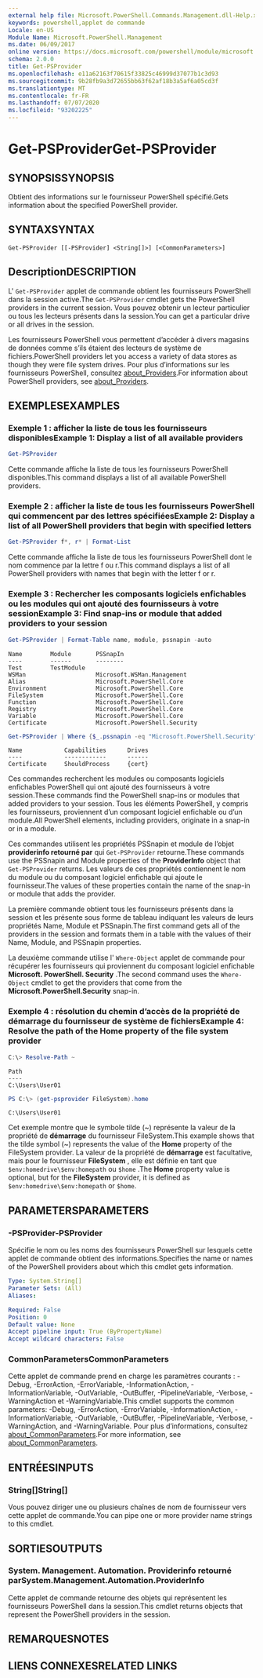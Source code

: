 ```yaml
---
external help file: Microsoft.PowerShell.Commands.Management.dll-Help.xml
keywords: powershell,applet de commande
Locale: en-US
Module Name: Microsoft.PowerShell.Management
ms.date: 06/09/2017
online version: https://docs.microsoft.com/powershell/module/microsoft.powershell.management/get-psprovider?view=powershell-7.1&WT.mc_id=ps-gethelp
schema: 2.0.0
title: Get-PSProvider
ms.openlocfilehash: e11a62163f70615f33825c46999d37077b1c3d93
ms.sourcegitcommit: 9b28fb9a3d72655bb63f62af18b3a5af6a05cd3f
ms.translationtype: MT
ms.contentlocale: fr-FR
ms.lasthandoff: 07/07/2020
ms.locfileid: "93202225"
---
```

# <span data-ttu-id="009c3-103">Get-PSProvider</span><span class="sxs-lookup"><span data-stu-id="009c3-103">Get-PSProvider</span></span>

## <span data-ttu-id="009c3-104">SYNOPSIS</span><span class="sxs-lookup"><span data-stu-id="009c3-104">SYNOPSIS</span></span>
<span data-ttu-id="009c3-105">Obtient des informations sur le fournisseur PowerShell spécifié.</span><span class="sxs-lookup"><span data-stu-id="009c3-105">Gets information about the specified PowerShell provider.</span></span>

## <span data-ttu-id="009c3-106">SYNTAX</span><span class="sxs-lookup"><span data-stu-id="009c3-106">SYNTAX</span></span>

```
Get-PSProvider [[-PSProvider] <String[]>] [<CommonParameters>]
```

## <span data-ttu-id="009c3-107">Description</span><span class="sxs-lookup"><span data-stu-id="009c3-107">DESCRIPTION</span></span>

<span data-ttu-id="009c3-108">L' `Get-PSProvider` applet de commande obtient les fournisseurs PowerShell dans la session active.</span><span class="sxs-lookup"><span data-stu-id="009c3-108">The `Get-PSProvider` cmdlet gets the PowerShell providers in the current session.</span></span>
<span data-ttu-id="009c3-109">Vous pouvez obtenir un lecteur particulier ou tous les lecteurs présents dans la session.</span><span class="sxs-lookup"><span data-stu-id="009c3-109">You can get a particular drive or all drives in the session.</span></span>

<span data-ttu-id="009c3-110">Les fournisseurs PowerShell vous permettent d’accéder à divers magasins de données comme s’ils étaient des lecteurs de système de fichiers.</span><span class="sxs-lookup"><span data-stu-id="009c3-110">PowerShell providers let you access a variety of data stores as though they were file system drives.</span></span>
<span data-ttu-id="009c3-111">Pour plus d’informations sur les fournisseurs PowerShell, consultez [about_Providers](../Microsoft.PowerShell.Core/About/about_Providers.md).</span><span class="sxs-lookup"><span data-stu-id="009c3-111">For information about PowerShell providers, see [about_Providers](../Microsoft.PowerShell.Core/About/about_Providers.md).</span></span>

## <span data-ttu-id="009c3-112">EXEMPLES</span><span class="sxs-lookup"><span data-stu-id="009c3-112">EXAMPLES</span></span>

### <span data-ttu-id="009c3-113">Exemple 1 : afficher la liste de tous les fournisseurs disponibles</span><span class="sxs-lookup"><span data-stu-id="009c3-113">Example 1: Display a list of all available providers</span></span>

```powershell
Get-PSProvider
```

<span data-ttu-id="009c3-114">Cette commande affiche la liste de tous les fournisseurs PowerShell disponibles.</span><span class="sxs-lookup"><span data-stu-id="009c3-114">This command displays a list of all available PowerShell providers.</span></span>

### <span data-ttu-id="009c3-115">Exemple 2 : afficher la liste de tous les fournisseurs PowerShell qui commencent par des lettres spécifiées</span><span class="sxs-lookup"><span data-stu-id="009c3-115">Example 2: Display a list of all PowerShell providers that begin with specified letters</span></span>

```powershell
Get-PSProvider f*, r* | Format-List
```

<span data-ttu-id="009c3-116">Cette commande affiche la liste de tous les fournisseurs PowerShell dont le nom commence par la lettre f ou r.</span><span class="sxs-lookup"><span data-stu-id="009c3-116">This command displays a list of all PowerShell providers with names that begin with the letter f or r.</span></span>

### <span data-ttu-id="009c3-117">Exemple 3 : Rechercher les composants logiciels enfichables ou les modules qui ont ajouté des fournisseurs à votre session</span><span class="sxs-lookup"><span data-stu-id="009c3-117">Example 3: Find snap-ins or module that added providers to your session</span></span>

```powershell
Get-PSProvider | Format-Table name, module, pssnapin -auto
```

```Output
Name        Module       PSSnapIn
----        ------       --------
Test        TestModule
WSMan                    Microsoft.WSMan.Management
Alias                    Microsoft.PowerShell.Core
Environment              Microsoft.PowerShell.Core
FileSystem               Microsoft.PowerShell.Core
Function                 Microsoft.PowerShell.Core
Registry                 Microsoft.PowerShell.Core
Variable                 Microsoft.PowerShell.Core
Certificate              Microsoft.PowerShell.Security
```

```powershell
Get-PSProvider | Where {$_.pssnapin -eq "Microsoft.PowerShell.Security"}
```

```Output
Name            Capabilities      Drives
----            ------------      ------
Certificate     ShouldProcess     {cert}
```

<span data-ttu-id="009c3-118">Ces commandes recherchent les modules ou composants logiciels enfichables PowerShell qui ont ajouté des fournisseurs à votre session.</span><span class="sxs-lookup"><span data-stu-id="009c3-118">These commands find the PowerShell snap-ins or modules that added providers to your session.</span></span>
<span data-ttu-id="009c3-119">Tous les éléments PowerShell, y compris les fournisseurs, proviennent d’un composant logiciel enfichable ou d’un module.</span><span class="sxs-lookup"><span data-stu-id="009c3-119">All PowerShell elements, including providers, originate in a snap-in or in a module.</span></span>

<span data-ttu-id="009c3-120">Ces commandes utilisent les propriétés PSSnapin et module de l’objet **providerinfo retourné par** qui `Get-PSProvider` retourne.</span><span class="sxs-lookup"><span data-stu-id="009c3-120">These commands use the PSSnapin and Module properties of the **ProviderInfo** object that `Get-PSProvider` returns.</span></span>
<span data-ttu-id="009c3-121">Les valeurs de ces propriétés contiennent le nom du module ou du composant logiciel enfichable qui ajoute le fournisseur.</span><span class="sxs-lookup"><span data-stu-id="009c3-121">The values of these properties contain the name of the snap-in or module that adds the provider.</span></span>

<span data-ttu-id="009c3-122">La première commande obtient tous les fournisseurs présents dans la session et les présente sous forme de tableau indiquant les valeurs de leurs propriétés Name, Module et PSSnapin.</span><span class="sxs-lookup"><span data-stu-id="009c3-122">The first command gets all of the providers in the session and formats them in a table with the values of their Name, Module, and PSSnapin properties.</span></span>

<span data-ttu-id="009c3-123">La deuxième commande utilise l' `Where-Object` applet de commande pour récupérer les fournisseurs qui proviennent du composant logiciel enfichable **Microsoft. PowerShell. Security** .</span><span class="sxs-lookup"><span data-stu-id="009c3-123">The second command uses the `Where-Object` cmdlet to get the providers that come from the **Microsoft.PowerShell.Security** snap-in.</span></span>

### <span data-ttu-id="009c3-124">Exemple 4 : résolution du chemin d’accès de la propriété de démarrage du fournisseur de système de fichiers</span><span class="sxs-lookup"><span data-stu-id="009c3-124">Example 4: Resolve the path of the Home property of the file system provider</span></span>

```powershell
C:\> Resolve-Path ~
```

```Output
Path
----
C:\Users\User01
```

```powershell
PS C:\> (get-psprovider FileSystem).home
```

```Output
C:\Users\User01
```

<span data-ttu-id="009c3-125">Cet exemple montre que le symbole tilde (~) représente la valeur de la propriété de **démarrage** du fournisseur FileSystem.</span><span class="sxs-lookup"><span data-stu-id="009c3-125">This example shows that the tilde symbol (~) represents the value of the **Home** property of the FileSystem provider.</span></span>
<span data-ttu-id="009c3-126">La valeur de la propriété de **démarrage** est facultative, mais pour le fournisseur **FileSystem** , elle est définie en tant que `$env:homedrive\$env:homepath` ou `$home` .</span><span class="sxs-lookup"><span data-stu-id="009c3-126">The **Home** property value is optional, but for the **FileSystem** provider, it is defined as `$env:homedrive\$env:homepath` or `$home`.</span></span>

## <span data-ttu-id="009c3-127">PARAMETERS</span><span class="sxs-lookup"><span data-stu-id="009c3-127">PARAMETERS</span></span>

### <span data-ttu-id="009c3-128">-PSProvider</span><span class="sxs-lookup"><span data-stu-id="009c3-128">-PSProvider</span></span>

<span data-ttu-id="009c3-129">Spécifie le nom ou les noms des fournisseurs PowerShell sur lesquels cette applet de commande obtient des informations.</span><span class="sxs-lookup"><span data-stu-id="009c3-129">Specifies the name or names of the PowerShell providers about which this cmdlet gets information.</span></span>

```yaml
Type: System.String[]
Parameter Sets: (All)
Aliases:

Required: False
Position: 0
Default value: None
Accept pipeline input: True (ByPropertyName)
Accept wildcard characters: False
```

### <span data-ttu-id="009c3-130">CommonParameters</span><span class="sxs-lookup"><span data-stu-id="009c3-130">CommonParameters</span></span>

<span data-ttu-id="009c3-131">Cette applet de commande prend en charge les paramètres courants : -Debug, -ErrorAction, -ErrorVariable, -InformationAction, -InformationVariable, -OutVariable, -OutBuffer, -PipelineVariable, -Verbose, -WarningAction et -WarningVariable.</span><span class="sxs-lookup"><span data-stu-id="009c3-131">This cmdlet supports the common parameters: -Debug, -ErrorAction, -ErrorVariable, -InformationAction, -InformationVariable, -OutVariable, -OutBuffer, -PipelineVariable, -Verbose, -WarningAction, and -WarningVariable.</span></span> <span data-ttu-id="009c3-132">Pour plus d’informations, consultez [about_CommonParameters](../Microsoft.PowerShell.Core/About/about_CommonParameters.md).</span><span class="sxs-lookup"><span data-stu-id="009c3-132">For more information, see [about_CommonParameters](../Microsoft.PowerShell.Core/About/about_CommonParameters.md).</span></span>

## <span data-ttu-id="009c3-133">ENTRÉES</span><span class="sxs-lookup"><span data-stu-id="009c3-133">INPUTS</span></span>

### <span data-ttu-id="009c3-134">String[]</span><span class="sxs-lookup"><span data-stu-id="009c3-134">String[]</span></span>

<span data-ttu-id="009c3-135">Vous pouvez diriger une ou plusieurs chaînes de nom de fournisseur vers cette applet de commande.</span><span class="sxs-lookup"><span data-stu-id="009c3-135">You can pipe one or more provider name strings to this cmdlet.</span></span>

## <span data-ttu-id="009c3-136">SORTIES</span><span class="sxs-lookup"><span data-stu-id="009c3-136">OUTPUTS</span></span>

### <span data-ttu-id="009c3-137">System. Management. Automation. Providerinfo retourné par</span><span class="sxs-lookup"><span data-stu-id="009c3-137">System.Management.Automation.ProviderInfo</span></span>

<span data-ttu-id="009c3-138">Cette applet de commande retourne des objets qui représentent les fournisseurs PowerShell dans la session.</span><span class="sxs-lookup"><span data-stu-id="009c3-138">This cmdlet returns objects that represent the PowerShell providers in the session.</span></span>

## <span data-ttu-id="009c3-139">REMARQUES</span><span class="sxs-lookup"><span data-stu-id="009c3-139">NOTES</span></span>

## <span data-ttu-id="009c3-140">LIENS CONNEXES</span><span class="sxs-lookup"><span data-stu-id="009c3-140">RELATED LINKS</span></span>

